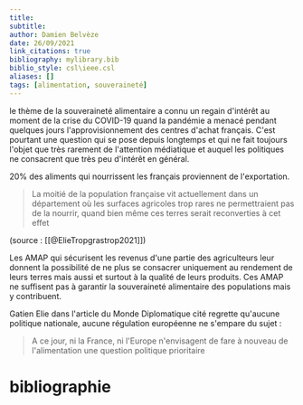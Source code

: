 ```yaml
---
title: 
subtitle:
author: Damien Belvèze
date: 26/09/2021
link_citations: true
bibliography: mylibrary.bib
biblio_style: csl\ieee.csl
aliases: []
tags: [alimentation, souveraineté]
---
```



le thème de la souveraineté alimentaire a connu un regain d'intérêt au moment de la crise du COVID-19 quand la pandémie a menacé pendant quelques jours l'approvisionnement des centres d'achat français. C'est pourtant une question qui se pose depuis longtemps et qui ne fait toujours l'objet que très rarement de l'attention médiatique et auquel les politiques ne consacrent que très peu d'intérêt en général. 

20% des aliments qui nourrissent les français proviennent de l'exportation. 

> La moitié de la population française vit actuellement dans un département où les surfaces agricoles trop rares ne permettraient pas de la nourrir, quand bien même ces terres serait reconverties à cet effet 

(source : [[@ElieTropgrastrop2021]])

Les AMAP qui sécurisent les revenus d'une partie des agriculteurs leur donnent la possibilité de ne plus se consacrer uniquement au rendement de leurs terres mais aussi et surtout à la qualité de leurs produits. Ces AMAP ne suffisent pas à garantir la souveraineté alimentaire des populations mais y contribuent.

Gatien Elie dans l'article du Monde Diplomatique cité regrette qu'aucune politique nationale, aucune régulation européenne ne s'empare du sujet : 

> A ce jour, ni la France, ni l'Europe n'envisagent de fare à nouveau de l'alimentation une question politique prioritaire


# bibliographie

